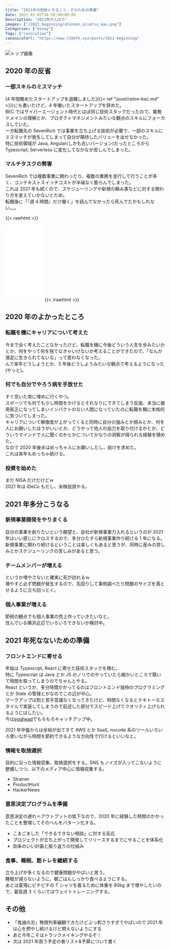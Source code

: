 ```yaml
---
title: "2021年の抱負とやること、そのための準備"
date: 2021-01-02T16:58:00+09:00
Description: "2021年がんばろ"
images: ["/2021_beginning/shinnen_aisatsu_man.png"]
Categories: ["essay"]
Tags: ["resolution"]
canonicalUrl: "https://www.t104fk.xyz/posts/2021-beginning"
---
```


![トップ画像](/2021_beginning/shinnen_aisatsu_man.png)

## 2020 年の反省

### 一部スキルのミスマッチ

[4 年間務めたスタートアップを退職しました]({{< ref "/post/retire-bec.md" >}})にも書いたけど、4 年働いたスタートアップを辞めた。  
BEC ではサイバーエージェント時代とほぼ同じ技術スタックだったので、業務ドメインの理解とか、プロダクトマネジメントみたいな観点のスキルにフォーカスしていた。  
一方転職先の SevenRich では事業を立ち上げる技術が必要で、一部のスキルにミスマッチが発生してしまって自分が期待したバリューを出せなかった。  
特に技術領域が Java, Angular(しかも古いバージョン)だったところから Typescript, Serverless に変化してなかなか苦しんでしまった。

### マルチタスクの弊害

SevenRich では複数事業に関わったり、複数の業務を並行して行うことが多く、コンテキストスイッチコストが半端なく膨らんでしまった。  
これは 2021 年も続くので、スケジューリングや新規の頼み事などに対する関わり方を変えていかないとだめ。  
転職後に「『週 4 時間』だけ働く」を読んでなかったら死んでたかもしれない。。。

{{< rawhtml >}}

<iframe style="width:120px;height:240px;" marginwidth="0" marginheight="0" scrolling="no" frameborder="0" src="//rcm-fe.amazon-adsystem.com/e/cm?lt1=_blank&bc1=000000&IS2=1&bg1=FFFFFF&fc1=000000&lc1=0000FF&t=takasing-22&language=ja_JP&o=9&p=8&l=as4&m=amazon&f=ifr&ref=as_ss_li_til&asins=4905042097&linkId=143dc68aac5f02a509d15f5f3e04b05c"></iframe>
{{< /rawhtml >}}

## 2020 年のよかったところ

### 転職を機にキャリアについて考えた

今まで全く考えたことなかったけど、転職を機に今後どういう人生を歩みたいかとか、何をやって何を捨てなきゃいけないか考えることができたので、「なんか満足に生きられてないな」って思わなくなった。  
んで来年どうしようとか、3 年後どうしようみたいな観点で考えるようになった(やっと)。

### 何でも自分でやろう病を手放せた

すぐ空いた席に埋めに行くやつ。  
スポーツでも何でも少し時間をかけるとそれなりにできてしまう反面、本当に器用貧乏になってしまいインパクトのない人間になっていたのに転職を機に本格的に気づいてしまった。  
キャリアについて解像度が上がってくると同時に自分の強みとか弱みとか、何を人にお願いしたほうがいいとか、どうやって他人の協力を取り付けるかとか、どういうマインドで人に聞くのかとかについてかなりの洞察が得られる経験を積めた。  
なので 2020 年後半はめっちゃ人にお願いしたし、助けを求めた。  
これは来年もめっちゃ続ける。

### 投資を始めた

まだ NISA だけだけどｗ  
2021 年は iDeCo もだし、米株投資やる。

## 2021 年多分こうなる

### 新規事業開発をやりまくる

自分の事業を創りたいという願望と、会社が新規事業力入れるというのが 2021 年はいい感じにクロスするので、多分ひたすら新規事業作り続ける 1 年になる。  
新規事業に関わり続けるということは楽しくもあると思うが、同時に産みの苦しみとかスケジューリングの苦しみがあると思う。

### チームメンバーが増える

というか増やさないと確実に死が訪れるｗ  
増やすと必ず問題が発生するので、先回りして事例調べたり問題のサイズを落とせるように立ち回っとく。

### 個人事業が増える

節税の観点でも個人事業の売上作っていきたいなと。  
住んでいる横浜近辺でいろいろできないか検討中。

## 2021 年死なないための準備

### フロントエンドに寄せる

年始は Typescript, React に寄せた技術スタックを積む。  
特に Typescript は Java とか JS のノリでのやっていたら細かいところで躓いて時間を取ってしまうのでちゃんとやる。  
React というか、多分時間かかってるのはフロントエンド独特のプログラミングとか State の管理とかなのでこの辺が中心。  
マークアップは割と苦手意識なくなってきたけど、時間なくなるとテキトーなスタイルで実装してしまうので前述した部分でスピード上げてクオリティ上げられるようにはしたい。  
今は[egghead](https://egghead.io/)でもろもろキャッチアップ中。

2021 年中盤からは余裕が出てきて AWS とか SaaS, nocode 系のツールいろいろ使いながら時間を節約できるような方向性で行けるといいなと。

### 情報を取捨選択

目的に沿った情報収集、取捨選択をする。SNS もノイズが入ってこないように整備しつつ、以下のメディア中心に情報収集する。

- Strainer
- ProductHunt
- HackerNews

### 意思決定プログラムを準備

意思決定の遅れ＝アウトプットの低下なので、2020 年に経験した時間のかかったことを整理してそのへんをパターン化する。

- こまごました「できるできない相談」に対する反応
- プロジェクトが立ち上がって開発してリリースするまでにやることを体系化
- 効率のいい計画と振り返りの仕組み

### 食事、睡眠、筋トレを継続する

立ち上げが多くなるので健康問題がやばいと思う。  
睡眠が減らないように、朝ごはんしっかり食べるようにする。  
あとは夏場にピチピチの T シャツを着るために体重を 80kg まで増やしたいので、最低週 3 くらいではウェイトトレーニングする。

## その他

- 「鬼滅の刃」無限列車編観てきたけどぶっ刺さりすぎてやばいので 2021 年は心を燃やし続けるけど燃えないようにする
- あと今年こそはトラックメイキングやるぞ！
- 次は 2021 年買う予定の者リスト&予算について書く
